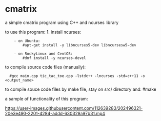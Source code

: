# cmatrix
a simple cmatrix program using C++ and ncurses library

to use this program:
    1. install ncurses:
    
        - on Ubuntu:
            #apt-get install -y libncurses5-dev libncursesw5-dev

        - on RockyLinux and CentOS:
            #dnf install -y ncurses-devel


to compile source code files (manually):

      #gcc main.cpp tic_tac_toe.cpp -lstdc++ -lncurses -std=c++11 -o <output_name>


to compile souce code files by make file, stay on src/ directory and:
      #make


a sample of functionality of this program:


https://user-images.githubusercontent.com/112639283/202496321-20e3e490-2201-4284-addd-630329a97b31.mp4
